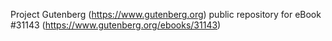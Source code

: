 Project Gutenberg (https://www.gutenberg.org) public repository for eBook #31143 (https://www.gutenberg.org/ebooks/31143)
